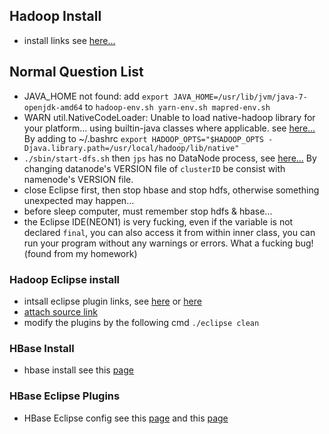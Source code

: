 ## Hadoop Install
- install links see [here...](http://www.powerxing.com/install-hadoop/)

## Normal Question List
- JAVA_HOME not found: add `export JAVA_HOME=/usr/lib/jvm/java-7-openjdk-amd64` to `hadoop-env.sh yarn-env.sh mapred-env.sh`
- WARN util.NativeCodeLoader: Unable to load native-hadoop library for your platform... using builtin-java classes where applicable. see [here...](http://stackoverflow.com/questions/19943766/hadoop-unable-to-load-native-hadoop-library-for-your-platform-warning) By adding to ~/.bashrc ` export HADOOP_OPTS="$HADOOP_OPTS -Djava.library.path=/usr/local/hadoop/lib/native" `
- `./sbin/start-dfs.sh` then `jps` has no DataNode process, see [here...](http://blog.csdn.net/lulongzhou_llz/article/details/40590427) By changing datanode's VERSION file of `clusterID` be consist with namenode's VERSION file.
- close Eclipse first, then stop hbase and stop hdfs, otherwise something unexpected may happen...
- before sleep computer, must remember stop hdfs & hbase...
- the Eclipse IDE(NEON1) is very fucking, even if the variable is not declared `final`, you can also access it from within inner class, you can run your program without any warnings or errors. What a fucking bug!(found from my homework)

### Hadoop Eclipse install
- intsall eclipse plugin links, see [here](http://blog.csdn.net/young_kim1/article/details/50208837) or [here](http://www.powerxing.com/hadoop-build-project-using-eclipse/)
- [attach source link ](http://blog.csdn.net/lifuxiangcaohui/article/details/25218287)
- modify the plugins by the following cmd `./eclipse clean`

### HBase Install
- hbase install see this [page](http://blog.csdn.net/flyfish111222/article/details/51893096)

### HBase Eclipse Plugins
- HBase Eclipse config see this [page](http://blog.csdn.net/liuxiangke0210/article/details/53787223) and this [page](http://blog.csdn.net/nengyu/article/details/51779395)

